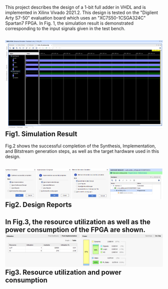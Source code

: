 This project describes the design of a 1-bit full adder in VHDL and is implemented in Xilinx Vivado 2021.2. This design is tested on the "Digilent Arty S7-50" evaluation board which uses an "XC7S50-1CSGA324C" Spartan7 FPGA. In Fig. 1, the simulation result is demonstrated corresponding to the input signals given in the test bench.

![Example Image](FA1b_Simulation.png)
Fig1. Simulation Result
--------------------------------------------------------------------------------------------------------------------------------------------------------------------------------------------------------------------------------
Fig.2 shows the successful completion of the Synthesis, Implementation, and Bitstream generation steps, as well as the target hardware used in this design.

![Example Image](FA1b_AllStepsReports.png)
Fig2. Design Reports
--------------------------------------------------------------------------------------------------------------------------------------------------------------------------------------------------------------------------------
In Fig.3, the resource utilization as well as the power consumption of the FPGA are shown.
![Example Image](FA1b_Resource_Utilization.png)
Fig3. Resource utilization and power consumption
--------------------------------------------------------------------------------------------------------------------------------------------------------------------------------------------------------------------------------

